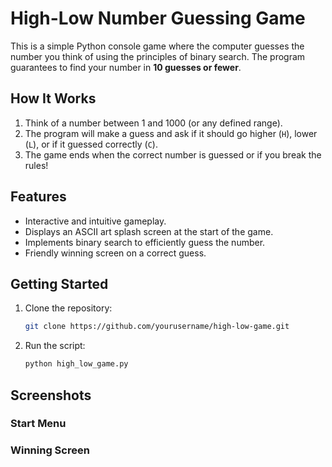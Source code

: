 # High-Low Number Guessing Game

This is a simple Python console game where the computer guesses the number you think of using the principles of binary search. The program guarantees to find your number in **10 guesses or fewer**. 

## How It Works
1. Think of a number between 1 and 1000 (or any defined range).
2. The program will make a guess and ask if it should go higher (`H`), lower (`L`), or if it guessed correctly (`C`).
3. The game ends when the correct number is guessed or if you break the rules!

## Features
- Interactive and intuitive gameplay.
- Displays an ASCII art splash screen at the start of the game.
- Implements binary search to efficiently guess the number.
- Friendly winning screen on a correct guess.

## Getting Started
1. Clone the repository:
   ```bash
   git clone https://github.com/yourusername/high-low-game.git
2. Run the script:
   ```bash
   python high_low_game.py

## Screenshots
### Start Menu

### Winning Screen
